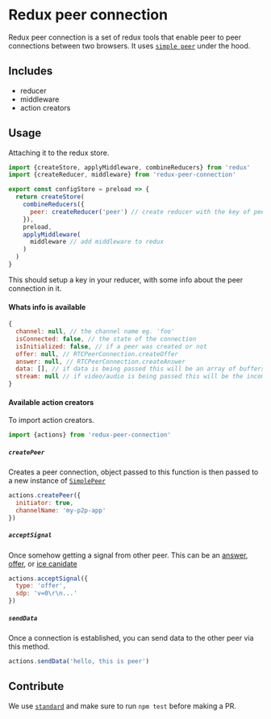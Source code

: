 # Redux peer connection

Redux peer connection is a set of redux tools that enable peer to peer connections between two browsers. It uses [`simple peer`](https://github.com/feross/simple-peer) under the hood.

## Includes

- reducer
- middleware
- action creators

## Usage

Attaching it to the redux store.

```javascript
import {createStore, applyMiddleware, combineReducers} from 'redux'
import {createReducer, middleware} from 'redux-peer-connection'

export const configStore = preload => {
  return createStore(
    combineReducers({
      peer: createReducer('peer') // create reducer with the key of peer
    }),
    preload,
    applyMiddleware(
      middleware // add middleware to redux
    )
  )
}
```

This should setup a key in your reducer, with some info about the peer connection in it.

#### Whats info is available

```javascript
{
  channel: null, // the channel name eg. 'foo'
  isConnected: false, // the state of the connection
  isInitialized: false, // if a peer was created or not
  offer: null, // RTCPeerConnection.createOffer
  answer: null, // RTCPeerConnection.createAnswer
  data: [], // if data is being passed this will be an array of buffers
  stream: null // if video/audio is being passed this will be the incoming stream
}
```

#### Available action creators

To import action creators.

```javascript
import {actions} from 'redux-peer-connection'
```

##### `createPeer`

Creates a peer connection, object passed to this function is then passed to a new instance of [`SimplePeer`](https://github.com/feross/simple-peer#usage)

```javascript
actions.createPeer({
  initiator: true,
  channelName: 'my-p2p-app'
})
```

##### `acceptSignal`

Once somehow getting a signal from other peer. This can be an [answer](https://developer.mozilla.org/en-US/docs/Web/API/RTCPeerConnection/createAnswer), [offer](https://developer.mozilla.org/en-US/docs/Web/API/RTCPeerConnection/createOffer), or [ice canidate](https://developer.mozilla.org/en-US/docs/Web/API/WebRTC_API/WebRTC_basics#ICECandidate)

```javascript
actions.acceptSignal({
  type: 'offer',
  sdp: 'v=0\r\n...'
})
```

##### `sendData`

Once a connection is established, you can send data to the other peer via this method.

```javascript
actions.sendData('hello, this is peer')
```

## Contribute

We use [`standard`](https://github.com/feross/standard) and make sure to run `npm test` before making a PR.
